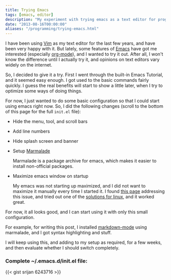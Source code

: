 ```yaml
---
title: Trying Emacs
tags: [emacs, editor]
description: "My experiment with trying emacs as a text editor for programming"
date: "2013-08-16T00:00:00"
aliases: "/programming/trying-emacs.html"
---
```


I have been using [Vim][1] as my text editor for the last few years, and have been very happy with it. But lately, some features of [Emacs][2] have got me interested (especially [org-mode][3]), and I wanted to try it out. After all, I won't know the difference until I actually try it, and opinions on text editors vary widely on the internet.

So, I decided to give it a try. First I went through the built-in Emacs Tutorial, and it seemed easy enough. I got used to the basic commands fairly quickly. I guess the real benefits will start to show a little later, when I try to optimize some ways of doing things.

For now, I just wanted to do some basic configuration so that I could start using emacs right now. So, I did the following changes (scroll to the bottom of this page for the full `init.el` file):

* Hide the menu, tool, and scroll bars

* Add line numbers

* Hide splash screen and banner

* Setup [Marmalade][4]

	Marmalade is a package archive for emacs, which makes it easier to install non-official packages.

* Maximize emacs window on startup

	My emacs was not starting up maximized, and I did not want to maximize it manually every time I started it. I found [this page][5] addressing this issue, and tried out one of the [solutions for linux][6], and it worked great.

For now, it all looks good, and I can start using it with only this small configuration.

For example, for writing this post, I installed [markdown-mode][7] using marmalade, and I got syntax highlighting and stuff.

I will keep using this, and adding to my setup as required, for a few weeks, and then evaluate whether I should switch completely.

### Complete ~/.emacs.d/init.el file:

{{< gist srijan 6243716 >}}

[1]: http://www.vim.org/
[2]: http://www.gnu.org/software/emacs/
[3]: http://orgmode.org/
[4]: http://marmalade-repo.org/
[5]: http://www.emacswiki.org/emacs/FullScreen
[6]: http://www.emacswiki.org/emacs/FullScreen#toc20
[7]: http://jblevins.org/projects/markdown-mode/
